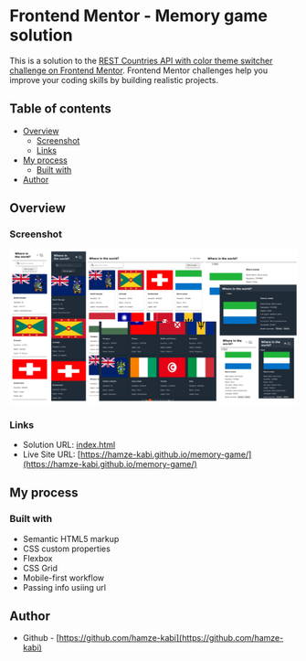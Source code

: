 # Frontend Mentor - Memory game solution

This is a solution to the [REST Countries API with color theme switcher challenge on Frontend Mentor](https://www.frontendmentor.io/challenges/rest-countries-api-with-color-theme-switcher-5cacc469fec04111f7b848ca). Frontend Mentor challenges help you improve your coding skills by building realistic projects. 

## Table of contents

- [Overview](#overview)
  - [Screenshot](#screenshot)
  - [Links](#links)
- [My process](#my-process)
  - [Built with](#built-with)
- [Author](#author)

## Overview

### Screenshot

![screenshot.jpg](screenshot.jpg)

### Links

- Solution URL: [index.html](index.html)
- Live Site URL: [https://hamze-kabi.github.io/memory-game/](https://hamze-kabi.github.io/memory-game/)

## My process

### Built with

- Semantic HTML5 markup
- CSS custom properties
- Flexbox
- CSS Grid
- Mobile-first workflow
- Passing info usiing url

## Author

- Github - [https://github.com/hamze-kabi](https://github.com/hamze-kabi)
